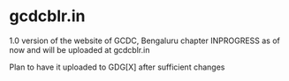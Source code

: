 # gcdcblr.in
1.0 version of the website of GCDC, Bengaluru chapter
INPROGRESS as of now and will be uploaded at gcdcblr.in

Plan to have it uploaded to GDG[X] after sufficient changes
